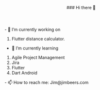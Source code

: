 <Header>### Hi there 👋</Header>
- 🔭 I’m currently working on<BR>
<OL>
  <li>Flutter distance calculator.</li>
  </OL>
  
- 🌱 I’m currently learning 
<OL>
  <LI>Agile Project Management
  <LI>Jira 
  <LI>Flutter
  <LI>Dart
  Android 
   </OL>
- 📫 How to reach me: Jim@jimbeers.com


  

<!--
**jimbeers/jimbeers** is a ✨ _special_ ✨ repository because its `README.md` (this file) appears on your GitHub profile.

Here are some ideas to get you started:

- 🔭 I’m currently working on ...
- 🌱 I’m currently learning ...
- 👯 I’m looking to collaborate on ...
- 🤔 I’m looking for help with ...
- 💬 Ask me about ...
- 📫 How to reach me: ...
- 😄 Pronouns: ...
- ⚡ Fun fact: ...
-->
